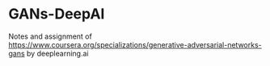 # GANs-DeepAI
Notes and assignment of https://www.coursera.org/specializations/generative-adversarial-networks-gans by deeplearning.ai
